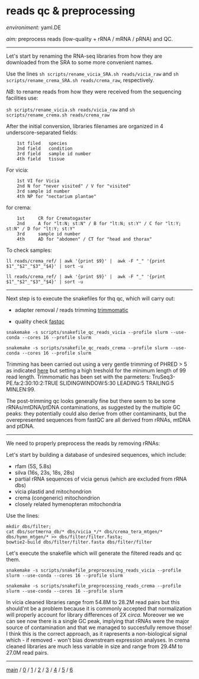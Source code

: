 # reads qc & preprocessing


*environiment:* yaml.DE


*aim:* preprocess reads (low-quality + rRNA / mRNA / pRNA) and QC.


---


Let's start by renaming the RNA-seq libraries from how they are downloaded from the SRA to some more convenient names.


Use the lines ```sh scripts/rename_vicia_SRA.sh reads/vicia_raw``` and ```sh scripts/rename_crema_SRA.sh reads/crema_raw```, respectively.


*NB*: to rename reads from how they were received from the sequencing facilities use:


```sh scripts/rename_vicia.sh reads/vicia_raw``` and ```sh scripts/rename_crema.sh reads/crema_raw```


After the initial conversion, libraries filenames are organized in 4 underscore-separated fields:

        1st filed	species
        2nd field	condition
        3rd field	sample id number
        4th field	tissue


For vicia:

        1st	VI for Vicia
        2nd	N for "never visited" / V for "visited"
        3rd	sample id number
        4th	NP for "nectarium plantae"


for crema:

        1st     CR for Crematogaster
        2nd     A for "lt:N; st:N" / B for "lt:N; st:Y" / C for "lt:Y; st:N" / D for "lt:Y; st:Y"
        3rd     sample id number
        4th     AD for "abdomen" / CT for "head and thorax"


To check samples:


```ll reads/crema_ref/ | awk '{print $9}' |  awk -F "_" '{print $1"_"$2"_"$3"_"$4}' | sort -u ```


```ll reads/crema_ref/ | awk '{print $9}' |  awk -F "_" '{print $1"_"$2"_"$3"_"$4}' | sort -u ```


---


Next step is to execute the snakefiles for thq qc, which will carry out:


- adapter removal / reads trimming [trimmomatic](http://www.usadellab.org/cms/?page=trimmomatic)


- quality check [fastqc](https://www.bioinformatics.babraham.ac.uk/projects/fastqc/)


```snakemake -s scripts/snakefile_qc_reads_vicia --profile slurm --use-conda --cores 16 --profile slurm```


```snakemake -s scripts/snakefile_qc_reads_crema --profile slurm --use-conda --cores 16 --profile slurm```


Trimming has been carried out using a very gentle trimming of PHRED > 5 as indicated [here](https://doi.org/10.3389/fgene.2014.00013) but
setting a high treshold for the minimum length of 99 read length. Trimmomatic has been set with the parmeters:
TruSeq3-PE.fa:2:30:10:2:TRUE SLIDINGWINDOW:5:30 LEADING:5 TRAILING:5 MINLEN:99.

The post-trimming qc looks generally fine but there seem to be some rRNAs/mtDNA/ptDNA contaminations, as suggested by the multiple GC peaks:
they potentially could also derive from other contaminants, but the overepresented sequences from fastQC are all derived from rRNAs, mtDNA and ptDNA.


---


We need to properly preprocess the reads by removing rRNAs:


Let's start by building a database of undesired sequences, which include:


- rfam (5S, 5.8s)
- silva (16s, 23s, 18s, 28s)
- partial rRNA sequences of vicia genus (which are excluded from rRNA dbs)
- vicia plastid and mitochondrion
- crema (congeneric) mitochondrion
- closely related hymenopteran mitochondria


Use the lines:


``` 
mkdir dbs/filter;
cat dbs/sortmerna_db/* dbs/vicia_*/* dbs/crema_tera_mtgen/* dbs/hymn_mtgen/* >> dbs/filter/filter.fasta; 
bowtie2-build dbs/filter/filter.fasta dbs/filter/filter
```


Let's execute the snakefile which will generate the filtered reads and qc them. 


```
snakemake -s scripts/snakefile_preprocessing_reads_vicia --profile slurm --use-conda --cores 16 --profile slurm
```


```
snakemake -s scripts/snakefile_preprocessing_reads_crema --profile slurm --use-conda --cores 16 --profile slurm
```


In vicia cleaned libraries range from 54.8M to 28.2M read pairs but this should'nt be a problem because it is commonly accepted that normalization will
properly account for library differences of 2X _circa_.
Moreover we we can see now there is a single GC peak, implying that rRNAs were the major source of contamination and that we managed to succesfully remove those!
I think this is the correct approach, as it rapresents a non-biological signal which - if removed - won't bias downstream expression analyses.
In crema cleaned libraries are much less variable in size and range from 29.4M to 27.0M read pairs. 


---


[main](https://github.com/for-giobbe/PAINT) /
[0](https://github.com/for-giobbe/PAINT/blob/main/markdowns/part_0.md) / 
[1](https://github.com/for-giobbe/PAINT/blob/main/markdowns/part_1.md) / 
[2](https://github.com/for-giobbe/PAINT/blob/main/markdowns/part_2.md) / 
[3](https://github.com/for-giobbe/PAINT/blob/main/markdowns/part_3.md) / 
[4](https://github.com/for-giobbe/PAINT/blob/main/markdowns/part_4.md) / 
[5](https://github.com/for-giobbe/PAINT/blob/main/markdowns/part_5.md) / 
[6](https://github.com/for-giobbe/PAINT/blob/main/markdowns/part_6.md)

